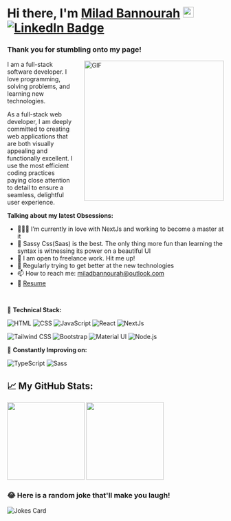 # Hi there, I'm <a href="https://miladbann.github.io/milad-bannourah-dev/" target="_blank">Milad Bannourah</a> <img src="https://media.giphy.com/media/hvRJCLFzcasrR4ia7z/giphy.gif" width="25px"> [![LinkedIn Badge](https://img.shields.io/badge/LinkedIn-0077B5?style=for-the-badge&logo=linkedin&logoColor=white)](https://www.linkedin.com/in/redwan-ahmed/)


### Thank you for stumbling onto my page! 

<img align="right" alt="GIF" src="https://raw.githubusercontent.com/abhisheknaiidu/abhisheknaiidu/master/code.gif" style="width:325px;height:auto;padding-left:20px;"/>

I am a full-stack software developer. I love programming, solving problems, and learning new technologies.


As a full-stack web developer, I am deeply committed to creating web applications that are both visually appealing and functionally excellent. I use the most efficient coding practices paying close attention to detail to ensure a seamless, delightful user experience.


**Talking about my latest Obsessions:**

-   👨🏻‍💻 I’m currently in love with NextJs and working to become a master at it
-   🚀 Sassy Css(Saas) is the best. The only thing more fun than learning the syntax is witnessing its power on a beautiful UI
-   💬 I am open to freelance work. Hit me up!
-   📝 Regularly trying to get better at the new technologies
-   📫 How to reach me: miladbannourah@outlook.com
-   📝 <a href='https://media1.giphy.com/media/iHD88spVFkL7mZakwa/giphy.gif?cid=790b76110e7ae03bf67f8a0d7dada64c79a7977963621a52&rid=giphy.gif&ct=g'> Resume </a>

</br>

💪 **Technical Stack:**

![HTML](https://img.shields.io/badge/HTML5-E34F26?style=for-the-badge&logo=html5&logoColor=white)
![CSS](https://img.shields.io/badge/CSS3-1572B6?style=for-the-badge&logo=css3&logoColor=white)
![JavaScript](https://img.shields.io/badge/JavaScript-F7DF1E?style=for-the-badge&logo=javascript&logoColor=black)
![React](https://img.shields.io/badge/React-20232A?style=for-the-badge&logo=react&logoColor=61DAFB)
![NextJs](https://img.shields.io/badge/Next.js-000000.svg?style=for-the-badge&logo=nextdotjs&logoColor=white)


![Tailwind CSS](https://img.shields.io/badge/Tailwind_CSS-38B2AC?style=for-the-badge&logo=tailwind-css&logoColor=white)
![Bootstrap](https://img.shields.io/badge/Bootstrap-563D7C?style=for-the-badge&logo=bootstrap&logoColor=white)
![Material UI](https://img.shields.io/badge/MUI-007FFF.svg?style=for-the-badge&logo=MUI&logoColor=white)
![Node.js](https://img.shields.io/badge/Node.js-43853D?style=for-the-badge&logo=node.js&logoColor=white)


💪 **Constantly Improving on:**

![TypeScript](https://img.shields.io/badge/TypeScript-007ACC?style=for-the-badge&logo=typescript&logoColor=white)
![Sass](https://img.shields.io/badge/Sass-CC6699?style=for-the-badge&logo=sass&logoColor=white)

## 📈 **My GitHub Stats:**
<p>
  <img height="180em" src="https://github-readme-stats.vercel.app/api?username=devRedwan&show_icons=true&hide_border=true&&count_private=true&include_all_commits=true&theme=blue-green&hide=issues,contribs" />
  <img height="180em" src="https://github-readme-stats.vercel.app/api/top-langs/?username=devRedwan&exclude_repo=FWHW1repo1,FrameWork,intro-to-apis-node,FES_first_project,HTML-Crash-Course&show_icons=true&hide_border=true&layout=compact&langs_count=8&theme=blue-green"/>
</p>


### 😂 Here is a random joke that'll make you laugh!
![Jokes Card](https://readme-jokes.vercel.app/api)
